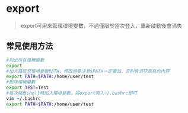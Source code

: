 # export #

>export可用來管理環境變數，不過僅限於當次登入，重新啟動後會消失

## 常見使用方法 ##

```bash
#列出所有環境變數
export 
#加入路徑至環境變數PATH，修改時要注意$PATH一定要加，否則會清空原有的內容
export PATH=$PATH:/home/user/test
#刪除環境變數
export TEST=Test
#每次開啟shell時加入環境變數，將export寫入~/.bashrc即可
vim ~/.bashrc
export PATH=$PATH:/home/user/test
```